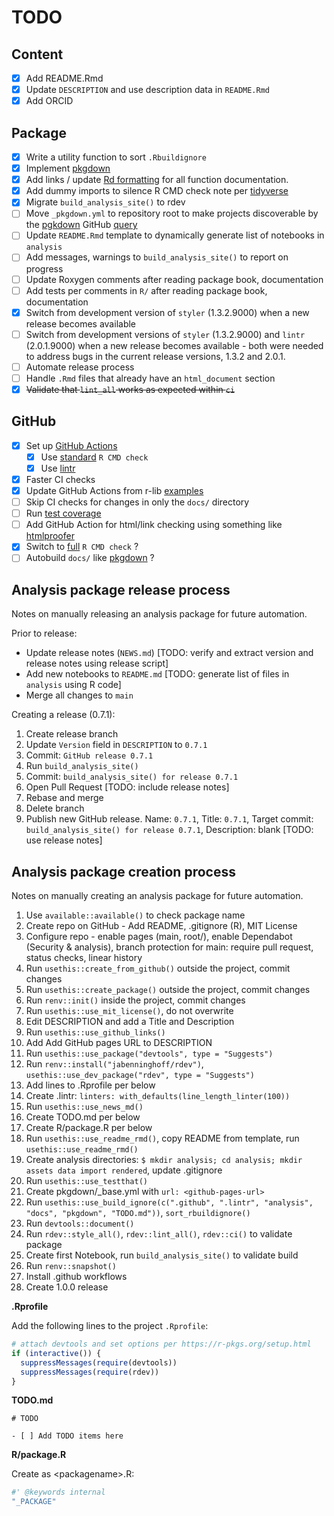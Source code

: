 # TODO

## Content

- [x] Add README.Rmd
- [x] Update `DESCRIPTION` and use description data in `README.Rmd`
- [x] Add ORCID

## Package

- [x] Write a utility function to sort `.Rbuildignore`
- [x] Implement [pkgdown](https://pkgdown.r-lib.org)
- [x] Add links / update [Rd formatting](https://roxygen2.r-lib.org/articles/rd-formatting.html) for all function documentation.
- [x] Add dummy imports to silence R CMD check note per [tidyverse](https://github.com/tidyverse/tidyverse/blob/master/R/tidyverse.R)
- [x] Migrate `build_analysis_site()` to rdev
- [ ] Move `_pkgdown.yml` to repository root to make projects discoverable by the [pgkdown](https://pkgdown.r-lib.org) GitHub [query](https://github.com/search?q=filename%3Apkgdown.yml+path%3A%2F&type=Code)
- [ ] Update `README.Rmd` template to dynamically generate list of notebooks in `analysis`
- [ ] Add messages, warnings to `build_analysis_site()` to report on progress
- [ ] Update Roxygen comments after reading package book, documentation
- [ ] Add tests per comments in `R/` after reading package book, documentation
- [x] Switch from development version of `styler` (1.3.2.9000) when a new release becomes available
- [ ] Switch from development versions of `styler` (1.3.2.9000) and `lintr` (2.0.1.9000) when a new release becomes available - both were needed to address bugs in the current release versions, 1.3.2 and 2.0.1.
- [ ] Automate release process
- [ ] Handle `.Rmd` files that already have an `html_document` section
- [x] ~~Validate that `lint_all` works as expected within `ci`~~

## GitHub

- [x] Set up [GitHub Actions](https://usethis.r-lib.org/reference/github_actions.html)
  - [x] Use [standard](https://github.com/r-lib/actions/blob/master/examples/check-standard.yaml) `R CMD check`
  - [x] Use [lintr](https://github.com/r-lib/actions/blob/master/examples/lint.yaml)
- [x] Faster CI checks
- [x] Update GitHub Actions from r-lib [examples](https://github.com/r-lib/actions/tree/master/examples)
- [ ] Skip CI checks for changes in only the `docs/` directory
- [ ] Run [test coverage](https://github.com/r-lib/actions/blob/master/examples/test-coverage.yaml)
- [ ] Add GitHub Action for html/link checking using something like [htmlproofer](https://github.com/gjtorikian/html-proofer)
- [x] Switch to  [full](https://github.com/r-lib/actions/blob/master/examples/check-full.yaml) `R CMD check` ?
- [ ] Autobuild `docs/` like [pkgdown](https://github.com/r-lib/actions/blob/master/examples/pkgdown.yaml) ?

## Analysis package release process

Notes on manually releasing an analysis package for future automation.

Prior to release:

- Update release notes (`NEWS.md`) [TODO: verify and extract version and release notes using release script]
- Add new notebooks to `README.md` [TODO: generate list of files in `analysis` using R code]
- Merge all changes to `main`

Creating a release (0.7.1):

1. Create release branch
1. Update `Version` field in `DESCRIPTION` to `0.7.1`
1. Commit: `GitHub release 0.7.1`
1. Run `build_analysis_site()`
1. Commit: `build_analysis_site() for release 0.7.1`
1. Open Pull Request [TODO: include release notes]
1. Rebase and merge
1. Delete branch
1. Publish new GitHub release. Name: `0.7.1`, Title: `0.7.1`, Target commit: `build_analysis_site() for release 0.7.1`, Description: blank [TODO: use release notes]

## Analysis package creation process

Notes on manually creating an analysis package for future automation.

1. Use `available::available()` to check package name
1. Create repo on GitHub - Add README, .gitignore (R), MIT License
1. Configure repo - enable pages (main, root/), enable Dependabot (Security & analysis), branch protection for main: require pull request, status checks, linear history
1. Run `usethis::create_from_github()` outside the project, commit changes
1. Run `usethis::create_package()` outside the project, commit changes
1. Run `renv::init()` inside the project, commit changes
1. Run `usethis::use_mit_license()`, do not overwrite
1. Edit DESCRIPTION and add a Title and Description
1. Run `usethis::use_github_links()`
1. Add Add GitHub pages URL to DESCRIPTION
1. Run `usethis::use_package("devtools", type = "Suggests")`
1. Run `renv::install("jabenninghoff/rdev")`, `usethis::use_dev_package("rdev", type = "Suggests")`
1. Add lines to .Rprofile per below
1. Create .lintr: `linters: with_defaults(line_length_linter(100))`
1. Run `usethis::use_news_md()`
1. Create TODO.md per below
1. Create R/package.R per below
1. Run `usethis::use_readme_rmd()`, copy README from template, run `usethis::use_readme_rmd()`
1. Create analysis directories: `$ mkdir analysis; cd analysis; mkdir assets data import rendered`, update .gitignore
1. Run `usethis::use_testthat()`
1. Create pkgdown/_base.yml with `url: <github-pages-url>`
1. Run `usethis::use_build_ignore(c(".github", ".lintr", "analysis", "docs", "pkgdown", "TODO.md"))`, `sort_rbuildignore()`
1. Run `devtools::document()`
1. Run `rdev::style_all()`, `rdev::lint_all()`, `rdev::ci()` to validate package
1. Create first Notebook, run `build_analysis_site()` to validate build
1. Run `renv::snapshot()`
1. Install .github workflows
1. Create 1.0.0 release

**.Rprofile**

Add the following lines to the project `.Rprofile`:

```r
# attach devtools and set options per https://r-pkgs.org/setup.html
if (interactive()) {
  suppressMessages(require(devtools))
  suppressMessages(require(rdev))
}
```

**TODO.md**

```
# TODO

- [ ] Add TODO items here
```

**R/package.R**

Create as \<packagename\>.R:

```r
#' @keywords internal
"_PACKAGE"
```
